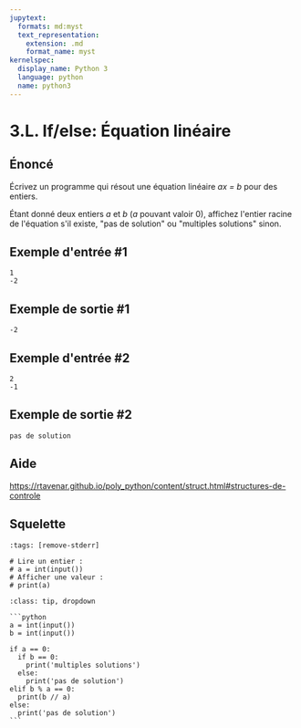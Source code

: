 ```yaml
---
jupytext:
  formats: md:myst
  text_representation:
    extension: .md
    format_name: myst
kernelspec:
  display_name: Python 3
  language: python
  name: python3
---
```


# 3.L. If/else: Équation linéaire

## **Énoncé**

Écrivez un programme qui résout une équation linéaire _ax = b_ pour des entiers.

Étant donné deux entiers _a_ et _b_ (_a_ pouvant valoir 0), affichez l'entier racine de l'équation s'il existe, "pas de solution" ou "multiples solutions" sinon.

## Exemple d'entrée #1

```
1
-2
```

## Exemple de sortie #1

```
-2
```

## Exemple d'entrée #2

```
2
-1
```

## Exemple de sortie #2

```
pas de solution
```

## Aide

https://rtavenar.github.io/poly_python/content/struct.html#structures-de-controle

## Squelette

```{code-cell} python
:tags: [remove-stderr]

# Lire un entier :
# a = int(input())
# Afficher une valeur :
# print(a)
```

````{admonition} Cliquez ici pour voir la solution
:class: tip, dropdown

```python
a = int(input())
b = int(input())

if a == 0:
  if b == 0:
    print('multiples solutions')
  else:
    print('pas de solution')
elif b % a == 0:
  print(b // a)
else:
  print('pas de solution')
```
````
